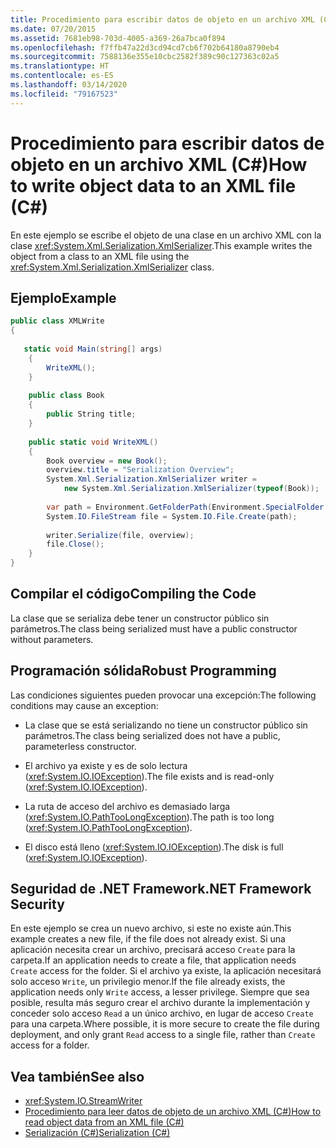 ```yaml
---
title: Procedimiento para escribir datos de objeto en un archivo XML (C#)
ms.date: 07/20/2015
ms.assetid: 7681eb98-703d-4005-a369-26a7bca0f894
ms.openlocfilehash: f7ffb47a22d3cd94cd7cb6f702b64180a8790eb4
ms.sourcegitcommit: 7588136e355e10cbc2582f389c90c127363c02a5
ms.translationtype: HT
ms.contentlocale: es-ES
ms.lasthandoff: 03/14/2020
ms.locfileid: "79167523"
---
```

# <a name="how-to-write-object-data-to-an-xml-file-c"></a><span data-ttu-id="9c47c-102">Procedimiento para escribir datos de objeto en un archivo XML (C#)</span><span class="sxs-lookup"><span data-stu-id="9c47c-102">How to write object data to an XML file (C#)</span></span>
<span data-ttu-id="9c47c-103">En este ejemplo se escribe el objeto de una clase en un archivo XML con la clase <xref:System.Xml.Serialization.XmlSerializer>.</span><span class="sxs-lookup"><span data-stu-id="9c47c-103">This example writes the object from a class to an XML file using the <xref:System.Xml.Serialization.XmlSerializer> class.</span></span>  
  
## <a name="example"></a><span data-ttu-id="9c47c-104">Ejemplo</span><span class="sxs-lookup"><span data-stu-id="9c47c-104">Example</span></span>  
  
```csharp  
public class XMLWrite  
{  
  
   static void Main(string[] args)  
    {  
        WriteXML();  
    }  
  
    public class Book  
    {  
        public String title;
    }  
  
    public static void WriteXML()  
    {  
        Book overview = new Book();  
        overview.title = "Serialization Overview";  
        System.Xml.Serialization.XmlSerializer writer =
            new System.Xml.Serialization.XmlSerializer(typeof(Book));  
  
        var path = Environment.GetFolderPath(Environment.SpecialFolder.MyDocuments) + "//SerializationOverview.xml";  
        System.IO.FileStream file = System.IO.File.Create(path);  
  
        writer.Serialize(file, overview);  
        file.Close();  
    }  
}  
```  
  
## <a name="compiling-the-code"></a><span data-ttu-id="9c47c-105">Compilar el código</span><span class="sxs-lookup"><span data-stu-id="9c47c-105">Compiling the Code</span></span>  
 <span data-ttu-id="9c47c-106">La clase que se serializa debe tener un constructor público sin parámetros.</span><span class="sxs-lookup"><span data-stu-id="9c47c-106">The class being serialized must have a public constructor without parameters.</span></span>  
  
## <a name="robust-programming"></a><span data-ttu-id="9c47c-107">Programación sólida</span><span class="sxs-lookup"><span data-stu-id="9c47c-107">Robust Programming</span></span>  
 <span data-ttu-id="9c47c-108">Las condiciones siguientes pueden provocar una excepción:</span><span class="sxs-lookup"><span data-stu-id="9c47c-108">The following conditions may cause an exception:</span></span>  
  
- <span data-ttu-id="9c47c-109">La clase que se está serializando no tiene un constructor público sin parámetros.</span><span class="sxs-lookup"><span data-stu-id="9c47c-109">The class being serialized does not have a public, parameterless constructor.</span></span>  
  
- <span data-ttu-id="9c47c-110">El archivo ya existe y es de solo lectura (<xref:System.IO.IOException>).</span><span class="sxs-lookup"><span data-stu-id="9c47c-110">The file exists and is read-only (<xref:System.IO.IOException>).</span></span>  
  
- <span data-ttu-id="9c47c-111">La ruta de acceso del archivo es demasiado larga (<xref:System.IO.PathTooLongException>).</span><span class="sxs-lookup"><span data-stu-id="9c47c-111">The path is too long (<xref:System.IO.PathTooLongException>).</span></span>  
  
- <span data-ttu-id="9c47c-112">El disco está lleno (<xref:System.IO.IOException>).</span><span class="sxs-lookup"><span data-stu-id="9c47c-112">The disk is full (<xref:System.IO.IOException>).</span></span>  
  
## <a name="net-framework-security"></a><span data-ttu-id="9c47c-113">Seguridad de .NET Framework</span><span class="sxs-lookup"><span data-stu-id="9c47c-113">.NET Framework Security</span></span>  
 <span data-ttu-id="9c47c-114">En este ejemplo se crea un nuevo archivo, si este no existe aún.</span><span class="sxs-lookup"><span data-stu-id="9c47c-114">This example creates a new file, if the file does not already exist.</span></span> <span data-ttu-id="9c47c-115">Si una aplicación necesita crear un archivo, precisará acceso `Create` para la carpeta.</span><span class="sxs-lookup"><span data-stu-id="9c47c-115">If an application needs to create a file, that application needs `Create` access for the folder.</span></span> <span data-ttu-id="9c47c-116">Si el archivo ya existe, la aplicación necesitará solo acceso `Write`, un privilegio menor.</span><span class="sxs-lookup"><span data-stu-id="9c47c-116">If the file already exists, the application needs only `Write` access, a lesser privilege.</span></span> <span data-ttu-id="9c47c-117">Siempre que sea posible, resulta más seguro crear el archivo durante la implementación y conceder solo acceso `Read` a un único archivo, en lugar de acceso `Create` para una carpeta.</span><span class="sxs-lookup"><span data-stu-id="9c47c-117">Where possible, it is more secure to create the file during deployment, and only grant `Read` access to a single file, rather than `Create` access for a folder.</span></span>  
  
## <a name="see-also"></a><span data-ttu-id="9c47c-118">Vea también</span><span class="sxs-lookup"><span data-stu-id="9c47c-118">See also</span></span>

- <xref:System.IO.StreamWriter>
- [<span data-ttu-id="9c47c-119">Procedimiento para leer datos de objeto de un archivo XML (C#)</span><span class="sxs-lookup"><span data-stu-id="9c47c-119">How to read object data from an XML file (C#)</span></span>](./how-to-read-object-data-from-an-xml-file.md)
- [<span data-ttu-id="9c47c-120">Serialización (C#)</span><span class="sxs-lookup"><span data-stu-id="9c47c-120">Serialization (C#)</span></span>](./index.md)
